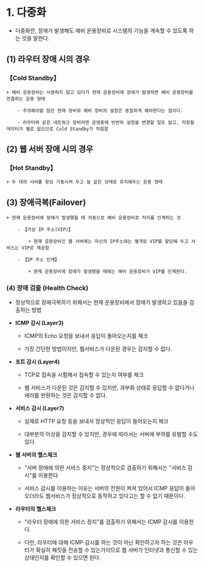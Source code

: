 # 1. 다중화

+ 다중화란, 장애가 발생해도 예비 운용장비로 시스템의 기능을 계속할 수 있도록 하는 것을 말한다.

## (1) 라우터 장애 시의 경우

### 【Cold Standby】

```
+ 예비 운용장비는 사용하지 않고 있다가 현재 운용장비에 장애가 발생하면 예비 운용장비를 연결하는 운용 형태

    - 주의해야할 점은 현재 장비와 예비 장비의 설정은 동일하게 해야한다는 점이다.

    - 라우터와 같은 네트워크 장비라면 운영중에 빈번히 설정을 변경할 일도 없고, 저장할 데이터가 별로 없으므로 Cold Standby가 적절함
```

## (2) 웹 서버 장애 시의 경우

### 【Hot Standby】

```
+ 두 대의 서버를 항상 가동시켜 두고 늘 같은 상태로 유지해두는 운용 형태
```

## (3) 장애극복(Failover)

```
+ 현재 운용장비에 장애가 발생했을 때 자동으로 예비 운용장비로 처리를 인계하는 것

    - 【가상 IP 주소(VIP)】

        + 현재 운용장비인 웹 서버에는 자신의 IP주소와는 별개로 VIP를 할당해 두고 서비스는 VIP로 제공함

    - 【IP 주소 인계】

        + 현재 운용장비에 장애가 발생했을 때에는 예비 운용장비가 VIP를 인계한다.
```

### (4) 장애 검출 (Health Check)

+ 정상적으로 장애극복하기 위해서는 현재 운용장비에서 장애가 발생하고 있음을 검출하는 방법

+ **ICMP 감시 (Layer3)**

    - ICMP의 Echo 요청을 보내서 응답이 돌아오는지를 체크

    - 가장 간단한 방법이지만, 웹서비스가 다운된 경우는 감지할 수 없다.

+ **포트 감시 (Layer4)**

    - TCP로 접속을 시험해서 접속할 수 있는지 여부를 체크

    - 웹 서비스가 다운된 것은 감지할 수 있지만, 과부화 상태로 응답할 수 없다거나 에러를 반환하는 것은 감지할 수 없다.

+ **서비스 감시 (Layer7)**

    - 실제로 HTTP 요청 등을 보내서 정상적인 응답이 들어오는지 체크

    - 대부분의 이상을 감지할 수 있지만, 경우에 따라서는 서버에 부하를 유발할 수도 있다.
    
+ **웹 서버의 헬스체크**

    - "서버 장애에 의한 서비스 중지"는 정상적으로 검출하기 위해서는 "서비스 감시"를 이용한다

    - 서비스 감시를 이용하는 이유는 서버의 전원이 켜져 있어서 ICMP 응답이 돌아오더라도 웹서비스가 정상적으로 동작하고 있다고는 할 수 없기 때문이다.
    
+ **라우터의 헬스체크**

    - "라우터 장애에 의한 서비스 정지"를 검출하기 위해서는 ICMP 감시를 이용한다.

    - 다만, 라우터에 대해 ICMP 감시를 하는 것이 아닌 확인하고자 하는 것은 라우터가 확실히 패킷을 전송할 수 있는가이므로 웹 서버가 인터넷과 통신할 수 있는 상태인지를 확인할 수 있으면 된다.



